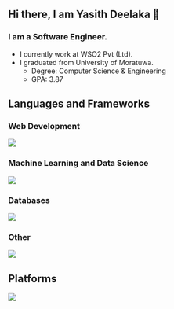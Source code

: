 ## Hi there, I am Yasith Deelaka 🙂

### I am a Software Engineer.

- I currently work at WSO2 Pvt (Ltd).
- I graduated from University of Moratuwa.
  - Degree: Computer Science & Engineering
  - GPA: 3.87

## Languages and Frameworks

### Web Development

<p align="left">
  <a href="https://skillicons.dev">
    <img src="https://skillicons.dev/icons?i=react,ts,js,nextjs,vite,webpack,npm,pnpm,redux,bootstrap,materialui&perline=8" />
  </a>
</p>

### Machine Learning and Data Science

<p align="left">
  <a href="https://skillicons.dev">
    <img src="https://skillicons.dev/icons?i=py,pytorch,tensorflow,sklearn,opencv&perline=8" />
  </a>
</p>

### Databases

<p align="left">
  <a href="https://skillicons.dev">
    <img src="https://skillicons.dev/icons?i=postgres,mysql,firebase&perline=8" />
  </a>
</p>

### Other

<p align="left">
  <a href="https://skillicons.dev">
    <img src="https://skillicons.dev/icons?i=java,c&perline=8" />
  </a>
</p>

## Platforms

<p align="left">
  <a href="https://skillicons.dev">
    <img src="https://skillicons.dev/icons?i=docker,anaconda,figma,github&perline=8" />
  </a>
</p>
